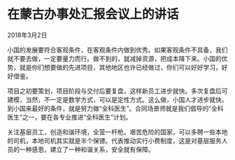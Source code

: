 # 在蒙古办事处汇报会议上的讲话

2018年3月2日

小国的发展要符合客观条件，在客观条件内做到优秀。如果客观条件不具备，我们就不要去做，一定要量力而行。做不到的，就减掉资源，把成本降下来。小国的优势，就是你们想要做的先进项目，其他地区也许已经做过，你们可以好好学习，好好借鉴。

项目之初要策划，项目阶段与交付后要复盘，这样新员工进步就快。多次复盘后可建模，当然，不一定是数学方式，可以是定性方式。这么做，小国人才进步就快。到小国来最好的条件，就是努力做“全科医生”。合同场景师就是我们倡导的“全科医生”之一，要在各专业推进“全科医生”计划。

关注基层员工，创造和谐环境，全营一杆枪。艰苦危险的国家，可以多聘一些本地的司机，本地司机其实就是半个保镖。代表推动实行小费制度，这是对基层服务人员的一种感恩，建立了一种和谐关系，安全就有保障。


